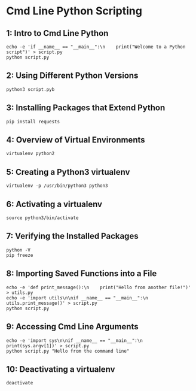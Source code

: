 # Cmd Line Python Scripting

## 1: Intro to Cmd Line Python
```shell
echo -e 'if __name__ == "__main__":\n    print("Welcome to a Python script")' > script.py
python script.py
```

## 2: Using Different Python Versions
```shell
python3 script.pyb
```

## 3: Installing Packages that Extend Python
```
pip install requests
```

## 4: Overview of Virtual Environments
```shell
virtualenv python2
```

## 5: Creating a Python3 virtualenv
```shell
virtualenv -p /usr/bin/python3 python3
```

## 6: Activating a virtualenv
```shell
source python3/bin/activate
```

## 7: Verifying the Installed Packages
```shell
python -V
pip freeze
```

## 8: Importing Saved Functions into a File
```shell
echo -e 'def print_message():\n    print("Hello from another file!")' > utils.py
echo -e 'import utils\n\nif __name__ == "__main__":\n    utils.print_message()' > script.py
python script.py
```

## 9: Accessing Cmd Line Arguments
```
echo -e 'import sys\n\nif __name__ == "__main__":\n    print(sys.argv[1])' > script.py
python script.py "Hello from the command line"
```
## 10: Deactivating a virtualenv
```shell
deactivate
```